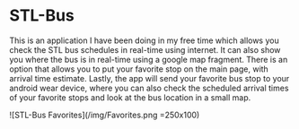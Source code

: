 # STL-Bus
This is an application I have been doing in my free time which allows you check the STL bus schedules in real-time using internet. 
It can also show you where the bus is in real-time using a google map fragment. There is an option that allows you to put your 
favorite stop on the main page, with arrival time estimate.
Lastly, the app will send your favorite bus stop to your android wear device, where you can also check 
the scheduled arrival times of your favorite stops and look at the bus location in a small map.

![STL-Bus Favorites](/img/Favorites.png =250x100)

